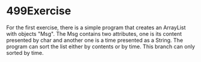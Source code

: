 # 499Exercise
For the first exercise, there is a simple program that creates an ArrayList with objects "Msg". The Msg contains two attributes, one is its content presented by char and another one is a time presented as a String. The program can sort the list either by contents or by time. This branch can only sorted by time.
